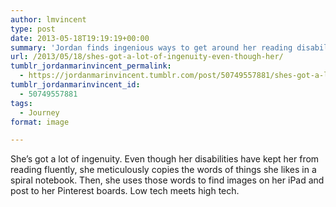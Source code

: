 ```yaml
---
author: lmvincent
type: post
date: 2013-05-18T19:19:19+00:00
summary: 'Jordan finds ingenious ways to get around her reading disabilities. '
url: /2013/05/18/shes-got-a-lot-of-ingenuity-even-though-her/
tumblr_jordanmarinvincent_permalink:
  - https://jordanmarinvincent.tumblr.com/post/50749557881/shes-got-a-lot-of-ingenuity-even-though-her
tumblr_jordanmarinvincent_id:
  - 50749557881
tags:
  - Journey
format: image

---
```

She’s got a lot of ingenuity. Even though her disabilities have kept her from reading fluently, she meticulously copies the words of things she likes in a spiral notebook. Then, she uses those words to find images on her iPad and post to her Pinterest boards. Low tech meets high tech.